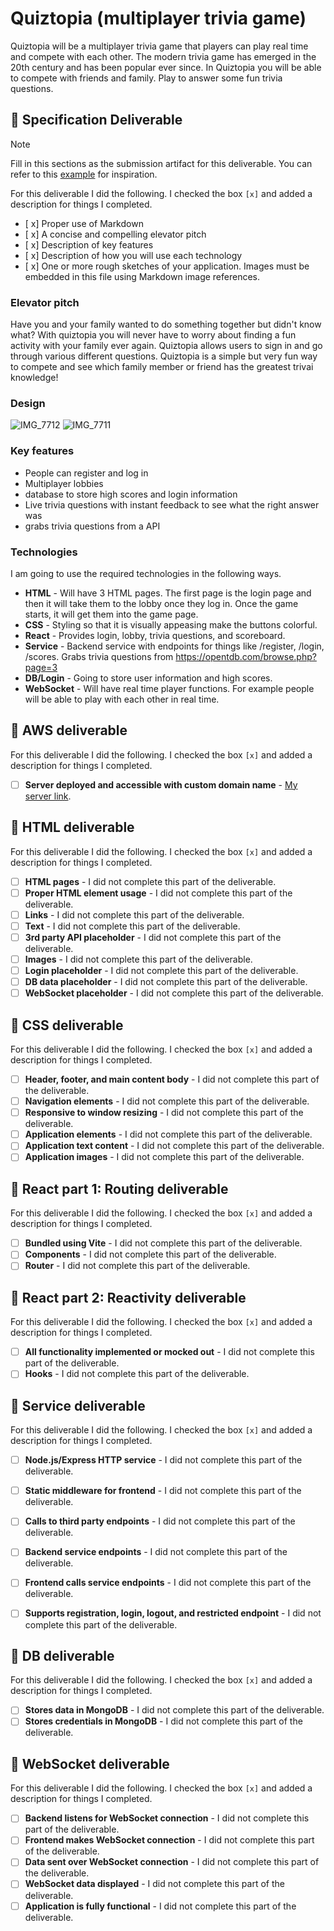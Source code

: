 # Quiztopia (multiplayer trivia game)


Quiztopia will be a multiplayer trivia game that players can play real time and compete with each other. The modern trivia game has emerged in the 20th century and has been popular ever since. In Quiztopia you will be able to compete with friends and family. Play to answer some fun trivia questions.

## 🚀 Specification Deliverable

> [!NOTE]
>  Fill in this sections as the submission artifact for this deliverable. You can refer to this [example](https://github.com/webprogramming260/startup-example/blob/main/README.md) for inspiration.

For this deliverable I did the following. I checked the box `[x]` and added a description for things I completed.

- [ x] Proper use of Markdown
- [ x] A concise and compelling elevator pitch
- [ x] Description of key features
- [ x] Description of how you will use each technology
- [ x] One or more rough sketches of your application. Images must be embedded in this file using Markdown image references.

### Elevator pitch

Have you and your family wanted to do something together but didn't know what? With quiztopia you will never have to worry about finding a fun activity with your family ever again. Quiztopia allows users to sign in and go through various different questions. Quiztopia is a simple but very fun way to compete and see which family member or friend has the greatest trivai knowledge!

### Design
![IMG_7712](https://github.com/user-attachments/assets/2d86469a-5413-40d2-baae-5370ce5ba323)
![IMG_7711](https://github.com/user-attachments/assets/c81d2cf5-6cbb-4a46-a964-0a6b6fe4e861)

### Key features

- People can register and log in
- Multiplayer lobbies
- database to store high scores and login information
- Live trivia questions with instant feedback to see what the right answer was
- grabs trivia questions from a API

### Technologies

I am going to use the required technologies in the following ways.

- **HTML** - Will have 3 HTML pages. The first page is the login page and then it will take them to the lobby once they log in. Once the game starts, it will get them into the game page. 
- **CSS** - Styling so that it is visually appeasing make the buttons colorful. 
- **React** - Provides login, lobby, trivia questions, and scoreboard.
- **Service** - Backend service with endpoints for things like /register, /login, /scores. Grabs trivia questions from https://opentdb.com/browse.php?page=3
- **DB/Login** - Going to store user information and high scores. 
- **WebSocket** - Will have real time player functions. For example people will be able to play with each other in real time. 

## 🚀 AWS deliverable

For this deliverable I did the following. I checked the box `[x]` and added a description for things I completed.

- [ ] **Server deployed and accessible with custom domain name** - [My server link](https://yourdomainnamehere.click).

## 🚀 HTML deliverable

For this deliverable I did the following. I checked the box `[x]` and added a description for things I completed.

- [ ] **HTML pages** - I did not complete this part of the deliverable.
- [ ] **Proper HTML element usage** - I did not complete this part of the deliverable.
- [ ] **Links** - I did not complete this part of the deliverable.
- [ ] **Text** - I did not complete this part of the deliverable.
- [ ] **3rd party API placeholder** - I did not complete this part of the deliverable.
- [ ] **Images** - I did not complete this part of the deliverable.
- [ ] **Login placeholder** - I did not complete this part of the deliverable.
- [ ] **DB data placeholder** - I did not complete this part of the deliverable.
- [ ] **WebSocket placeholder** - I did not complete this part of the deliverable.

## 🚀 CSS deliverable

For this deliverable I did the following. I checked the box `[x]` and added a description for things I completed.

- [ ] **Header, footer, and main content body** - I did not complete this part of the deliverable.
- [ ] **Navigation elements** - I did not complete this part of the deliverable.
- [ ] **Responsive to window resizing** - I did not complete this part of the deliverable.
- [ ] **Application elements** - I did not complete this part of the deliverable.
- [ ] **Application text content** - I did not complete this part of the deliverable.
- [ ] **Application images** - I did not complete this part of the deliverable.

## 🚀 React part 1: Routing deliverable

For this deliverable I did the following. I checked the box `[x]` and added a description for things I completed.

- [ ] **Bundled using Vite** - I did not complete this part of the deliverable.
- [ ] **Components** - I did not complete this part of the deliverable.
- [ ] **Router** - I did not complete this part of the deliverable.

## 🚀 React part 2: Reactivity deliverable

For this deliverable I did the following. I checked the box `[x]` and added a description for things I completed.

- [ ] **All functionality implemented or mocked out** - I did not complete this part of the deliverable.
- [ ] **Hooks** - I did not complete this part of the deliverable.

## 🚀 Service deliverable

For this deliverable I did the following. I checked the box `[x]` and added a description for things I completed.

- [ ] **Node.js/Express HTTP service** - I did not complete this part of the deliverable.
- [ ] **Static middleware for frontend** - I did not complete this part of the deliverable.
- [ ] **Calls to third party endpoints** - I did not complete this part of the deliverable.
- [ ] **Backend service endpoints** - I did not complete this part of the deliverable.
- [ ] **Frontend calls service endpoints** - I did not complete this part of the deliverable.
- [ ] **Supports registration, login, logout, and restricted endpoint** - I did not complete this part of the deliverable.


## 🚀 DB deliverable

For this deliverable I did the following. I checked the box `[x]` and added a description for things I completed.

- [ ] **Stores data in MongoDB** - I did not complete this part of the deliverable.
- [ ] **Stores credentials in MongoDB** - I did not complete this part of the deliverable.

## 🚀 WebSocket deliverable

For this deliverable I did the following. I checked the box `[x]` and added a description for things I completed.

- [ ] **Backend listens for WebSocket connection** - I did not complete this part of the deliverable.
- [ ] **Frontend makes WebSocket connection** - I did not complete this part of the deliverable.
- [ ] **Data sent over WebSocket connection** - I did not complete this part of the deliverable.
- [ ] **WebSocket data displayed** - I did not complete this part of the deliverable.
- [ ] **Application is fully functional** - I did not complete this part of the deliverable.
